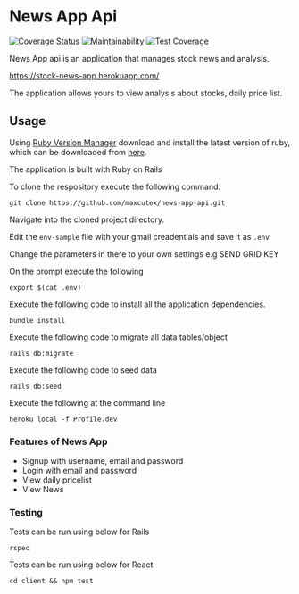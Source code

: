 # News App Api

[![Coverage Status](https://coveralls.io/repos/github/Maxcutex/news_app_api/badge.svg?branch=master)](https://coveralls.io/github/Maxcutex/news_app_api?branch=master)
[![Maintainability](https://api.codeclimate.com/v1/badges/bc6d612ca2cec6eee90a/maintainability)](https://codeclimate.com/github/Maxcutex/news_app_api/maintainability)
[![Test Coverage](https://api.codeclimate.com/v1/badges/bc6d612ca2cec6eee90a/test_coverage)](https://codeclimate.com/github/Maxcutex/news_app_api/test_coverage)

News App api is an application that manages stock news and analysis.

https://stock-news-app.herokuapp.com/

The application allows yours to view analysis about stocks, daily price list.

## Usage

Using [Ruby Version Manager](https://rvm.io/rvm/install) download and install the latest version of ruby, which can be downloaded from [here](https://www.ruby-lang.org/en/downloads/).

The application is built with Ruby on Rails

To clone the respository execute the following command.

```
git clone https://github.com/maxcutex/news-app-api.git
```

Navigate into the cloned project directory.

Edit the `env-sample` file with your gmail creadentials and save it as `.env`

Change the parameters in there to your own settings e.g SEND GRID KEY

On the prompt execute the following

```
export $(cat .env)
```

Execute the following code to install all the application dependencies.

```
bundle install
```

Execute the following code to migrate all data tables/object

```
rails db:migrate
```

Execute the following code to seed data

```
rails db:seed
```

Execute the following at the command line

```
heroku local -f Profile.dev
```

### Features of News App

- Signup with username, email and password
- Login with email and password
- View daily pricelist
- View News

### Testing

Tests can be run using below for Rails

```
rspec
```

Tests can be run using below for React

```
cd client && npm test
```
